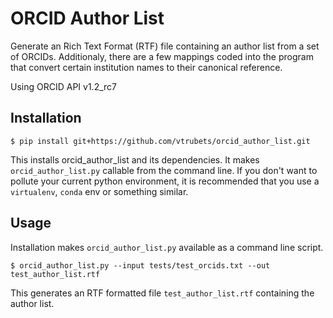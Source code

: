 # ORCID Author List
Generate an Rich Text Format (RTF) file containing an author list from a set of ORCIDs. Additionaly, there are a few mappings coded into the program that convert certain institution names to their canonical reference.

Using ORCID API v1.2_rc7

## Installation
```
$ pip install git+https://github.com/vtrubets/orcid_author_list.git
```
This installs orcid_author_list and its dependencies. It makes `orcid_author_list.py` callable from the command line. If you don't want to pollute your current python environment, it is recommended that you use a `virtualenv`, `conda` env or something similar.

## Usage
Installation makes `orcid_author_list.py` available as a command line script. 
```
$ orcid_author_list.py --input tests/test_orcids.txt --out test_author_list.rtf
```
This generates an RTF formatted file `test_author_list.rtf` containing the author list.

